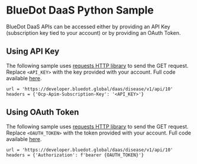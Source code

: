 # BlueDot DaaS Python Sample

BlueDot DaaS APIs can be accessed either by providing an API Key (subscription key tied to your account) or by  providing an OAuth Token. 

## Using API Key
The following sample uses [requests HTTP library](https://docs.python-requests.org/en/latest/) to send the GET request.
Replace `<API_KEY>` with the key provided with your account.
Full code available [here](sample.py).

    url = 'https://developer.bluedot.global/daas/disease/v1/api/10'
    headers = {'Ocp-Apim-Subscription-Key': '<API_KEY>'}

## Using OAuth Token
The following sample uses [requests HTTP library](https://docs.python-requests.org/en/latest/) to send the GET request.
Replace `<OAUTH_TOKEN>` with the token provided with your account.
Full code available [here](sample.py). 

    url = 'https://developer.bluedot.global/daas/disease/v1/api/10'
    headers = {'Authorization': f'bearer {OAUTH_TOKEN}'}
